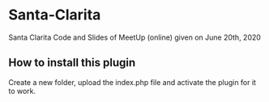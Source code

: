 # Santa-Clarita
Santa Clarita Code and Slides of MeetUp (online) given on June 20th, 2020

## How to install this plugin
Create a new folder, upload the index.php file and activate the plugin for it to work.
